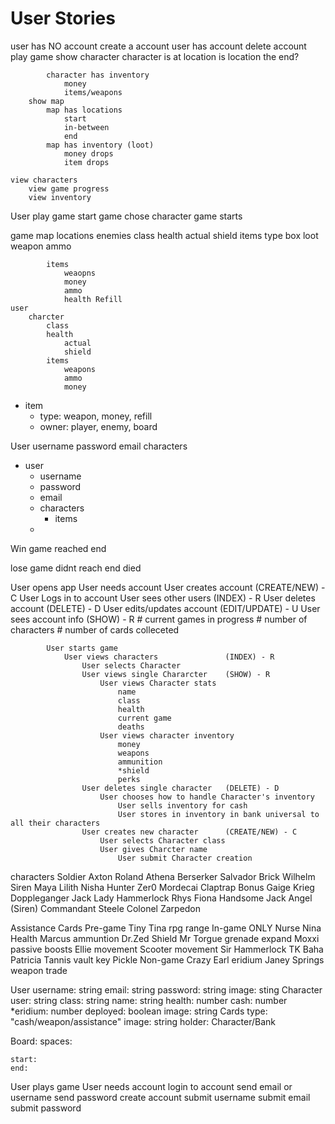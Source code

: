 # User Stories
user has NO account
    create a account
user has account
    delete account
    play game
        show character
            character is at location
                is location the end?

            character has inventory
                money
                items/weapons
        show map
            map has locations
                start
                in-between
                end
            map has inventory (loot)
                money drops
                item drops

    view characters
        view game progress
        view inventory


User
    play game
        start game
            chose character
                game starts

game
    map
        locations
            enemies
                class
                health
                    actual
                    shield
                items
                    type
                        box
                            loot
                        weapon
                        ammo

            items
                weaopns
                money
                ammo
                health Refill
    user
        charcter
            class
            health
                actual
                shield
            items
                weapons
                ammo
                money

- item
    - type: weapon, money, refill
    - owner: player, enemy, board



User
    username
    password
    email
    characters

- user
    - username
    - password
    - email
    - characters
        - items
    - 

Win game
    reached end

lose game
    didnt reach end
    died

User opens app
    User needs account
        User creates account            (CREATE/NEW) - C
        User Logs in to account
            User sees other users       (INDEX) - R
            User deletes account        (DELETE) - D
            User edits/updates account  (EDIT/UPDATE) - U
            User sees account info      (SHOW) - R
                # current games in progress
                # number of characters
                # number of cards colleceted

            User starts game
                User views characters               (INDEX) - R
                    User selects Character
                    User views single Chararcter    (SHOW) - R
                        User views Character stats
                            name
                            class
                            health
                            current game
                            deaths
                        User views character inventory
                            money
                            weapons
                            ammunition
                            *shield
                            perks
                    User deletes single character   (DELETE) - D
                        User chooses how to handle Character's inventory
                            User sells inventory for cash
                            User stores in inventory in bank universal to all their characters
                    User creates new character      (CREATE/NEW) - C
                        User selects Character class
                        User gives Charcter name
                            User submit Character creation
                    
                    
characters
    Soldier
        Axton
        Roland
        Athena
    Berserker
        Salvador
        Brick
        Wilhelm
    Siren
        Maya
        Lilith
        Nisha
    Hunter
        Zer0
        Mordecai
        Claptrap
    Bonus
        Gaige
        Krieg
        Doppleganger Jack
        Lady Hammerlock
        Rhys
        Fiona
        Handsome Jack
        Angel (Siren)
        Commandant Steele
        Colonel Zarpedon

Assistance Cards
    Pre-game
        Tiny Tina
            rpg range
    In-game ONLY
        Nurse Nina
            Health
        Marcus
            ammuntion
        Dr.Zed
            Shield
        Mr Torgue
            grenade expand
        Moxxi
            passive boosts
        Ellie
            movement
        Scooter
            movement
        Sir Hammerlock
        TK Baha
        Patricia Tannis
            vault key
        Pickle
    Non-game
        Crazy Earl
            eridium
        Janey Springs
            weapon trade

User
    username: string
    email: string
    password: string
    image: sting
    Character
        user:  string
        class: string
        name: string
        health: number
        cash: number
        *eridium: number
        deployed: boolean
        image: string
    Cards
        type: "cash/weapon/assistance"
        image: string
        holder: Character/Bank

Board:
    spaces:

    start:
    end:


User plays game
    User needs account
        login to account
            send email or username
            send password
        create account
            submit username
            submit email
            submit password
